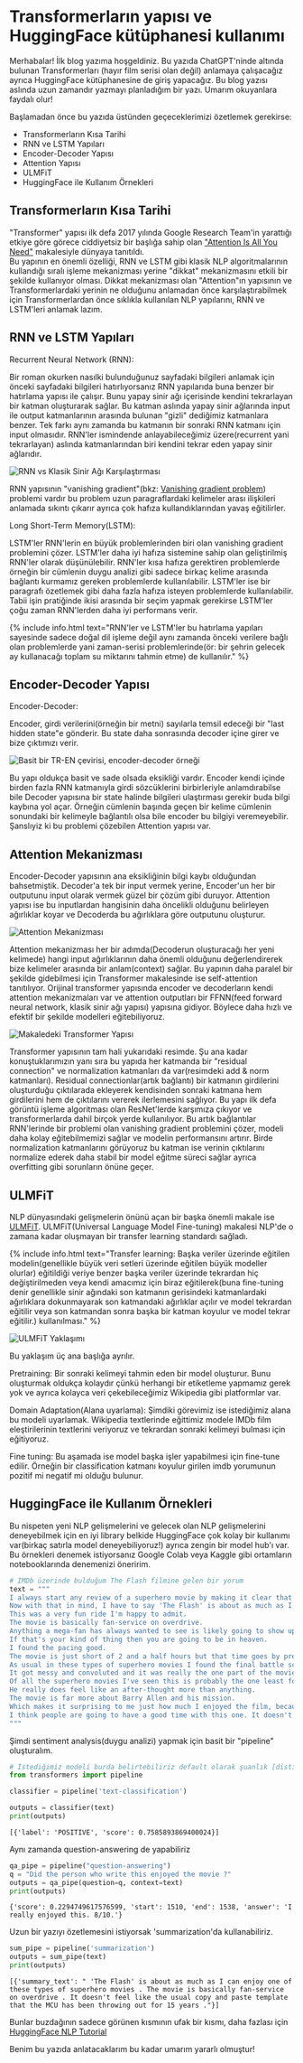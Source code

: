 # Transformerların yapısı ve HuggingFace kütüphanesi kullanımı

Merhabalar! İlk blog yazıma hoşgeldiniz. Bu yazıda ChatGPT'ninde altında bulunan Transformerları (hayır film serisi olan değil) anlamaya çalışacağız ayrıca HuggingFace kütüphanesine de giriş yapacağız.
Bu blog yazısı aslında uzun zamandır yazmayı planladığım bir yazı. Umarım okuyanlara faydalı olur!

Başlamadan önce bu yazıda üstünden geçeceklerimizi özetlemek gerekirse:

- Transformerların Kısa Tarihi
- RNN ve LSTM Yapıları
- Encoder-Decoder Yapısı
- Attention Yapısı
- ULMFiT
- HuggingFace ile Kullanım Örnekleri

## Transformerların Kısa Tarihi

"Transformer" yapısı ilk defa 2017 yılında Google Research Team'in yarattığı etkiye göre görece ciddiyetsiz bir başlığa sahip olan ["Attention Is All You Need"](https://arxiv.org/abs/1706.03762) makalesiyle dünyaya tanıtıldı.  
Bu yapının en önemli özelliği, RNN ve LSTM gibi klasik NLP algoritmalarının kullandığı sıralı işleme mekanizması yerine "dikkat" mekanizmasını etkili bir şekilde kullanıyor olması.
Dikkat mekanizması olan "Attention"ın yapısının ve Transformerlardaki yerinin ne olduğunu anlamadan önce karşılaştırabilmek için Transformerlardan önce sıklıkla kullanılan NLP yapılarını, RNN ve LSTM'leri anlamak lazım.

## RNN ve LSTM Yapıları

Recurrent Neural Network (RNN):

Bir roman okurken nasılki bulunduğunuz sayfadaki bilgileri anlamak için önceki sayfadaki bilgileri hatırlıyorsanız RNN yapılarıda buna benzer bir hatırlama yapısı ile çalışır. 
Bunu yapay sinir ağı içerisinde kendini tekrarlayan bir katman oluşturarak sağlar.
Bu katman aslında yapay sinir ağlarında input ile output katmanlarının arasında bulunan "gizli" dediğimiz katmanlara benzer. Tek farkı aynı zamanda bu katmanın bir sonraki RNN katmanı için input olmasıdır.
RNN'ler ismindende anlayabileceğimiz üzere(recurrent yani tekrarlayan) aslında katmanlarından biri kendini tekrar eden yapay sinir ağlarıdır.

![](/images/RNNvsNN.png "RNN vs Klasik Sinir Ağı Karşılaştırması")

RNN yapısının "vanishing gradient"(bkz: [Vanishing gradient problem](https://en.wikipedia.org/wiki/Vanishing_gradient_problem)) problemi vardır bu problem uzun paragraflardaki kelimeler arası ilişkileri anlamada sıkıntı çıkarır ayrıca çok hafıza kullandıklarından yavaş eğitilirler.

Long Short-Term Memory(LSTM):

LSTM'ler RNN'lerin en büyük problemlerinden biri olan vanishing gradient problemini çözer. LSTM'ler daha iyi hafıza sistemine sahip olan geliştirilmiş RNN'ler olarak düşünülebilir.
RNN'ler kısa hafıza gerektiren problemlerde örneğin bir cümlenin duygu analizi gibi sadece birkaç kelime arasında bağlantı kurmamız gereken problemlerde kullanılabilir.
LSTM'ler ise bir paragrafı özetlemek gibi daha fazla hafıza isteyen problemlerde kullanılabilir.
Tabii işin pratiğinde ikisi arasında bir seçim yapmak gerekirse LSTM'ler çoğu zaman RNN'lerden daha iyi performans verir.

{% include info.html text="RNN'ler ve LSTM'ler bu hatırlama yapıları sayesinde sadece doğal dil işleme değil aynı zamanda önceki verilere bağlı olan problemlerde yani zaman-serisi problemlerinde(ör: bir şehrin gelecek ay kullanacağı toplam su miktarını tahmin etme) de kullanılır." %}

## Encoder-Decoder Yapısı

Encoder-Decoder:

Encoder, girdi verilerini(örneğin bir metni) sayılarla temsil edeceği bir "last hidden state"e gönderir. Bu state daha sonrasında decoder içine girer ve bize çıktımızı verir.

![](/images/encoder-decoder-basit-ornek.PNG "Basit bir TR-EN çevirisi, encoder-decoder örneği")

Bu yapı oldukça basit ve sade olsada eksikliği vardır. 
Encoder kendi içinde birden fazla RNN katmanıyla girdi sözcüklerini birbirleriyle anlamdırabilse bile Decoder yapısına bir state halinde bilgileri ulaştırması gerekir buda bilgi kaybına yol açar.
Örneğin cümlenin başında geçen bir kelime cümlenin sonundaki bir kelimeyle bağlantılı olsa bile encoder bu bilgiyi veremeyebilir. Şanslıyiz ki bu problemi çözebilen Attention yapısı var.

## Attention Mekanizması

Encoder-Decoder yapısının ana eksikliğinin bilgi kaybı olduğundan bahsetmiştik.
Decoder'a tek bir input vermek yerine, Encoder'un her bir outputunu input olarak vermek güzel bir çözüm gibi duruyor.
Attention yapısı ise bu inputlardan hangisinin daha öncelikli olduğunu belirleyen ağırlıklar koyar ve Decoderda bu ağırlıklara göre outputunu oluşturur.

![](/images/attention-mekanizmasi.PNG "Attention Mekanizması")

Attention mekanizması her bir adımda(Decoderun oluşturacağı her yeni kelimede) hangi input ağırlıklarının daha önemli olduğunu değerlendirerek bize kelimeler arasında bir anlam(context) sağlar.
Bu yapının daha paralel bir şekilde gidebilmesi için Transformer makalesinde ise self-attention tanıtılıyor. Orijinal transformer yapısında encoder ve decoderların kendi attention mekanizmaları var ve attention outputları bir FFNN(feed forward neural network, klasik sinir ağı yapısı) yapısına gidiyor.
Böylece daha hızlı ve efektif bir şekilde modelleri eğitebiliyoruz.

![](/images/transformer-arch.png "Makaledeki Transformer Yapısı")

Transformer yapısının tam hali yukarıdaki resimde. Şu ana kadar konuştuklarımızın yanı sıra bu yapıda her katmanda bir "residual connection" ve normalization katmanları da var(resimdeki add & norm katmanları). Residual connectionlar(artık bağlantı) bir katmanın girdilerini oluşturduğu çıktılarada ekleyerek kendisinden sonraki katmana hem girdilerini hem de çıktılarını vererek ilerlemesini sağlıyor. Bu yapı ilk defa görüntü işleme algoritması olan ResNet'lerde karşımıza çıkıyor ve transformerlarda dahil birçok yerde kullanılıyor. Bu artık bağlantılar RNN'lerinde bir problemi olan vanishing gradient problemini çözer, modeli daha kolay eğitebilmemizi sağlar ve modelin performansını artırır. Birde normalization katmanlarını görüyoruz bu katman ise verinin çıktılarını normalize ederek daha stabil bir model eğitme süreci sağlar ayrıca overfitting gibi sorunların önüne geçer.

## ULMFiT

NLP dünyasındaki gelişmelerin önünü açan bir başka önemli makale ise [ULMFiT](https://arxiv.org/abs/1801.06146). ULMFiT(Universal Language Model Fine-tuning) makalesi NLP'de o zamana kadar oluşmayan bir transfer learning standardı sağladı.

{% include info.html text="Transfer learning: Başka veriler üzerinde eğitilen modelin(genellikle büyük veri setleri üzerinde eğitilen büyük modeller olurlar) eğitildiği veriye benzer başka veriler üzerinde tekrardan hiç değiştirilmeden veya kendi amacımız için biraz eğitilerek(buna fine-tuning denir genellikle sinir ağındaki son katmanın gerisindeki katmanlardaki ağırlıklara dokunmayarak son katmandaki ağırlıklar açılır ve model tekrardan eğitilir veya son katmandan sonra başka bir katman koyulur ve model tekrar eğitilir.) kullanılması." %}

![](/images/ulmfit-yaklasimi.png "ULMFiT Yaklaşımı")

Bu yaklaşım üç ana başlığa ayrılır.

Pretraining: Bir sonraki kelimeyi tahmin eden bir model oluşturur. Bunu oluşturmak oldukça kolaydır çünkü herhangi bir etiketleme yapmamız gerek yok ve ayrıca kolayca veri çekebileceğimiz Wikipedia gibi platformlar var.

Domain Adaptation(Alana uyarlama): Şimdiki görevimiz ise istediğimiz alana bu modeli uyarlamak. Wikipedia textlerinde eğittimiz modele IMDb film eleştirilerinin textlerini veriyoruz ve tekrardan sonraki kelimeyi bulması için eğitiyoruz.

Fine tuning: Bu aşamada ise model başka işler yapabilmesi için fine-tune edilir. Örneğin bir classification katmanı koyulur girilen imdb yorumunun pozitif mi negatif mi olduğu bulunur.

## HuggingFace ile Kullanım Örnekleri

Bu nispeten yeni NLP gelişmelerini ve gelecek olan NLP gelişmelerini deneyebilmek için en iyi library belkide HuggingFace çok kolay bir kullanımı var(birkaç satırla model deneyebiliyoruz!) ayrıca zengin bir model hub'ı var.
Bu örnekleri denemek istiyorsanız Google Colab veya Kaggle gibi ortamların notebooklarında denemenizi öneririm.

```python
# IMDb üzerinde bulduğum The Flash filmine gelen bir yorum
text = """
I always start any review of a superhero movie by making it clear that these are not my types of movies and my opinion, for any superfans out there, should always be taken with a grain of salt. 
Now with that in mind, I have to say 'The Flash' is about as much as I can enjoy one of these types of movies. 
This was a very fun ride I'm happy to admit.
The movie is basically fan-service on overdrive.
Anything a mega-fan has always wanted to see is likely going to show up at some stage in this movie. 
If that's your kind of thing then you are going to be in heaven.
I found the pacing good. 
The movie is just short of 2 and a half hours but that time goes by pretty quickly. 
As usual in these types of superhero movies I found the final battle scene the weakest the film had to offer. 
It got messy and convoluted and it was really the one part of the movie where I lost interest.
Of all the superhero movies I've seen this is probably the one least focused on the villain.
He really does feel like an after-thought more than anything. 
The movie is far more about Barry Allen and his mission. 
Which makes it surprising to me just how much I enjoyed the film, because the one thing I do often get out of these films is enjoyment from the villain.
I think people are going to have a good time with this one. It doesn't feel like the usual copy and paste template that the MCU has been throwing out for 15 years now and it is certainly a step up from everything non-Batman that DC has been doing recently. I really enjoyed this. 8/10.
"""
```

Şimdi sentiment analysis(duygu analizi) yapmak için basit bir "pipeline" oluşturalım. 

```python
# İstediğimiz modeli burda belirtebiliriz default olarak şuanlık [distilbert](https://huggingface.co/distilbert-base-uncased-finetuned-sst-2-english) kullanıyor
from transformers import pipeline

classifier = pipeline('text-classification')
```

```python
outputs = classifier(text)
print(outputs)
```

    [{'label': 'POSITIVE', 'score': 0.7585893869400024}]

Aynı zamanda question-answering de yapabiliriz

```python
qa_pipe = pipeline("question-answering")
q = "Did the person who write this enjoyed the movie ?"
outputs = qa_pipe(question=q, context=text)
print(outputs)
```

    {'score': 0.2294749617576599, 'start': 1510, 'end': 1538, 'answer': 'I really enjoyed this. 8/10.'}

Uzun bir yazıyı özetlemesini istiyorsak 'summarization'da kullanabiliriz.

```python
sum_pipe = pipeline('summarization')
outputs = sum_pipe(text)
print(outputs)
```

    [{'summary_text': " 'The Flash' is about as much as I can enjoy one of these types of superhero movies . The movie is basically fan-service on overdrive . It doesn't feel like the usual copy and paste template that the MCU has been throwing out for 15 years ."}]

Bunlar buzdağının sadece görünen kısmının ufak bir kısmı, daha fazlası için [HuggingFace NLP Tutorial](https://huggingface.co/learn/nlp-course/chapter0/1?fw=pt)

Benim bu yazıda anlatacaklarım bu kadar umarım yararlı olmuştur!

